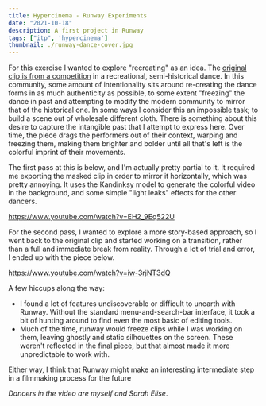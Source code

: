 ```yaml
---
title: Hypercinema - Runway Experiments
date: "2021-10-18"
description: A first project in Runway
tags: ["itp", 'hypercinema']
thumbnail: ./runway-dance-cover.jpg
---
```

For this exercise I wanted to explore "recreating" as an idea. The [original clip is from a competition](https://youtu.be/hwFO5yXCT3o) in a recreational, semi-historical dance. In this community, some amount of intentionality sits around re-creating the dance forms in as much authenticity as possible, to some extent "freezing" the dance in past and attempting to modify the modern community to mirror that of the historical one. In some ways I consider this an impossible task; to build a scene out of wholesale different cloth.
There is something about this desire to capture the intangible past that I attempt to express here. Over time, the piece drags the performers out of their context, warping and freezing them, making them brighter and bolder until all that's left is the colorful imprint of their movements.

The first pass at this is below, and I'm actually pretty partial to it. It required me exporting the masked clip in order to mirror it horizontally, which was pretty annoying. It uses the Kandinksy model to generate the colorful video in the background, and some simple "light leaks" effects for the other dancers.

https://www.youtube.com/watch?v=EH2_9Eq522U  

For the second pass, I wanted to explore a more story-based approach, so I went back to the original clip and started working on a transition, rather than a full and immediate break from reality. Through a lot of trial and error, I ended up with the piece below.

https://www.youtube.com/watch?v=iw-3rjNT3dQ

A few hiccups along the way:

- I found a lot of features undiscoverable or difficult to unearth with Runway. Without the standard menu-and-search-bar interface, it took a bit of hunting around to find even the most basic of editing tools.
- Much of the time, runway would freeze clips while I was working on them, leaving ghostly and static silhouettes on the screen. These weren't reflected in the final piece, but that almost made it more unpredictable to work with.

Either way, I think that Runway might make an interesting intermediate step in a filmmaking process for the future

*Dancers in the video are myself and Sarah Elise*.
